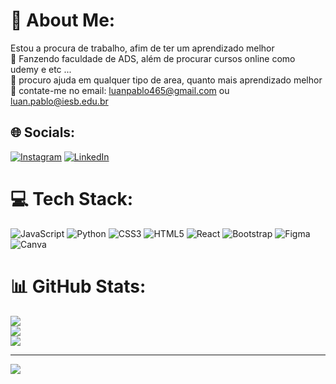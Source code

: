 # 💫 About Me:
 Estou a procura de trabalho, afim de ter um aprendizado melhor<br>🌱 Fanzendo faculdade de ADS, além de procurar cursos online como udemy e etc ...<br>🤔 procuro ajuda em qualquer tipo de area, quanto mais aprendizado melhor<br>💬 contate-me no email: luanpablo465@gmail.com ou luan.pablo@iesb.edu.br


## 🌐 Socials:
[![Instagram](https://img.shields.io/badge/Instagram-%23E4405F.svg?logo=Instagram&logoColor=white)](https://instagram.com/info_fitlp) [![LinkedIn](https://img.shields.io/badge/LinkedIn-%230077B5.svg?logo=linkedin&logoColor=white)](https://linkedin.com/in/luan-pablo-753b4224a) 

# 💻 Tech Stack:
![JavaScript](https://img.shields.io/badge/javascript-%23323330.svg?style=for-the-badge&logo=javascript&logoColor=%23F7DF1E) ![Python](https://img.shields.io/badge/python-3670A0?style=for-the-badge&logo=python&logoColor=ffdd54) ![CSS3](https://img.shields.io/badge/css3-%231572B6.svg?style=for-the-badge&logo=css3&logoColor=white) ![HTML5](https://img.shields.io/badge/html5-%23E34F26.svg?style=for-the-badge&logo=html5&logoColor=white) ![React](https://img.shields.io/badge/react-%2320232a.svg?style=for-the-badge&logo=react&logoColor=%2361DAFB) ![Bootstrap](https://img.shields.io/badge/bootstrap-%23563D7C.svg?style=for-the-badge&logo=bootstrap&logoColor=white) 	![Figma](https://img.shields.io/badge/figma-%23F24E1E.svg?style=for-the-badge&logo=figma&logoColor=white) ![Canva](https://img.shields.io/badge/Canva-%2300C4CC.svg?style=for-the-badge&logo=Canva&logoColor=white)
# 📊 GitHub Stats:
![](https://github-readme-stats.vercel.app/api?username=Spooknimoy&theme=great-gatsby&hide_border=false&include_all_commits=false&count_private=false)<br/>
![](https://github-readme-streak-stats.herokuapp.com/?user=Spooknimoy&theme=great-gatsby&hide_border=false)<br/>
![](https://github-readme-stats.vercel.app/api/top-langs/?username=Spooknimoy&theme=great-gatsby&hide_border=false&include_all_commits=false&count_private=false&layout=compact)

---
[![](https://visitcount.itsvg.in/api?id=Spooknimoy&icon=0&color=0)](https://visitcount.itsvg.in)

<!-- Proudly created with GPRM ( https://gprm.itsvg.in ) -->